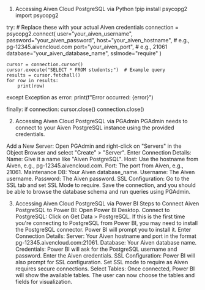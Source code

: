1. Accessing  Aiven Cloud PostgreSQL via Python
!pip install psycopg2
import psycopg2

try:
    # Replace these with your actual Aiven credentials
    connection = psycopg2.connect(
        user="your_aiven_username",
        password="your_aiven_password",
        host="your_aiven_hostname",  # e.g., pg-12345.aivencloud.com
        port="your_aiven_port",      # e.g., 21061
        database="your_aiven_database_name",
        sslmode="require"
    )
    
    cursor = connection.cursor()
    cursor.execute("SELECT * FROM students;")  # Example query
    results = cursor.fetchall()
    for row in results:
        print(row)

except Exception as error:
    print(f"Error occurred: {error}")

finally:
    if connection:
        cursor.close()
        connection.close()



2. Accessing Aiven Cloud PostgreSQL via PGAdmin
PGAdmin needs to connect to your Aiven PostgreSQL instance using the provided credentials.

Add a New Server:
Open PGAdmin and right-click on "Servers" in the Object Browser and select "Create" > "Server".
Enter Connection Details:
Name: Give it a name like "Aiven PostgreSQL".
Host: Use the hostname from Aiven, e.g., pg-12345.aivencloud.com.
Port: The port from Aiven, e.g., 21061.
Maintenance DB: Your Aiven database_name.
Username: The Aiven username.
Password: The Aiven password.
SSL Configuration:
Go to the SSL tab and set SSL Mode to require.
Save the connection, and you should be able to browse the database schema and run queries using PGAdmin.


3. Accessing Aiven Cloud PostgreSQL via Power BI
Steps to Connect Aiven PostgreSQL to Power BI:
Open Power BI Desktop.
Connect to PostgreSQL:
Click on Get Data > PostgreSQL.
If this is the first time you're connecting to PostgreSQL from Power BI, you may need to install the PostgreSQL connector. Power BI will prompt you to install it.
Enter Connection Details:
Server: Your Aiven hostname and port in the format pg-12345.aivencloud.com:21061.
Database: Your Aiven database name.
Credentials:
Power BI will ask for the PostgreSQL username and password. Enter the Aiven credentials.
SSL Configuration:
Power BI will also prompt for SSL configuration. Set SSL mode to require as Aiven requires secure connections.
Select Tables:
Once connected, Power BI will show the available tables. The user can now choose the tables and fields for visualization.